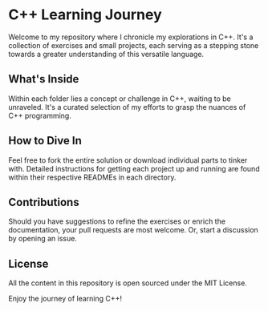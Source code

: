 # C++ Learning Journey

Welcome to my repository where I chronicle my explorations in C++. It's a collection of exercises and small projects, each serving as a stepping stone towards a greater understanding of this versatile language.

## What's Inside

Within each folder lies a concept or challenge in C++, waiting to be unraveled. It's a curated selection of my efforts to grasp the nuances of C++ programming.

## How to Dive In

Feel free to fork the entire solution or download individual parts to tinker with. Detailed instructions for getting each project up and running are found within their respective READMEs in each directory.

## Contributions

Should you have suggestions to refine the exercises or enrich the documentation, your pull requests are most welcome. Or, start a discussion by opening an issue.

## License

All the content in this repository is open sourced under the MIT License.

Enjoy the journey of learning C++!
